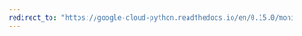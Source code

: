 ```yaml
---
redirect_to: "https://google-cloud-python.readthedocs.io/en/0.15.0/monitoring-timeseries.html"
---
```

